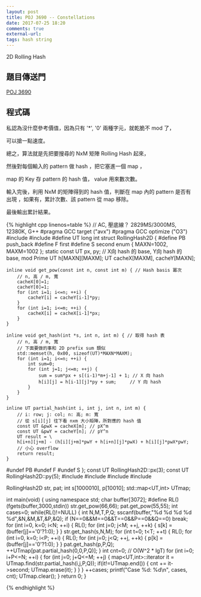```yaml
---
layout: post
title: POJ 3690 -- Constellations
date: 2017-07-25 18:20
comments: true
external-url:
tags: hash string
---
```


2D Rolling Hash 

## 題目傳送門

[POJ 3690](http://poj.org/problem?id=3690)

## 程式碼

私認為沒什麼參考價值，因為只有 '*', '0' 兩種字元，就乾脆不 mod 了，

可以搶一點速度。

總之，算法就是先把要搜尋的 NxM 矩陣 Rolling Hash 起來，

然後對每個輸入的 pattern 做 hash ，把它塞進一個 map ，

map 的 Key 存 pattern 的 hash 值， value 用來數次數。

輸入完後，利用 NxM 的矩陣得到的 hash 值，判斷在 map 內的 pattern 是否有出現
，如果有，累計次數、該 pattern 從 map 移除。

最後輸出累計結果。

{% highlight cpp linenos=table %}
// AC, 壓底線？ 2829MS/3000MS, 12380K, G++
#pragma GCC target ("avx")
#pragma GCC optimize ("O3")
#include <cstring>
#include <functional>
#define UT long int
struct RollingHash2D {
#define PB push_back
#define F first
#define S second
    enum { MAXN=1002, MAXM=1002 };
    static const UT px, py; // X向 hash 的 base, Y向 hash 的 base, mod Prime
    UT h[MAXN][MAXM];
    UT cacheX[MAXM], cacheY[MAXN];

    inline void get_pow(const int n, const int m) { // Hash basis 冪次
        // n, 高 / m, 寬
        cacheX[0]=1;
        cacheY[0]=1;
        for (int i=1; i<=n; ++i) {
            cacheY[i] = cacheY[i-1]*py;
        }
        for (int i=1; i<=m; ++i) {
            cacheX[i] = cacheX[i-1]*px;
        }
    }

    inline void get_hash(int *s, int n, int m) { // 取得 hash 表
        // n, 高 / m, 寬
        // 下面要做的事和 2D prefix sum 類似
        std::memset(h, 0x00, sizeof(UT)*MAXN*MAXM);
        for (int i=1; i<=n; ++i) {
            int sum=0;
            for (int j=1; j<=m; ++j) {
                sum = sum*px + s[(i-1)*m+j-1] + 1; // X 向 hash
                h[i][j] = h[i-1][j]*py + sum;     // Y 向 hash
            }
        }
    }

    inline UT partial_hash(int i, int j, int n, int m) {
        // i: row; j: col; n: 高; m: 寬
        // 從 s[i][j] 往下看 nxm 大小矩陣，所對應的 hash 值
        const UT &pwX = cacheX[m]; // pX^m
        const UT &pwY = cacheY[n]; // pY^n
        UT result = \
        h[i+n][j+m] - (h[i][j+m]*pwY + h[i+n][j]*pwX) + h[i][j]*pwX*pwY;
        // 小心 overflow
        return result;
    }
#undef PB
#undef F
#undef S
};
const UT RollingHash2D::px(3);
const UT RollingHash2D::py(5);
#include <cstdio>
#include <cstdlib>
#include <cstring>
#include <map>

RollingHash2D str, pat;
int s[1000010], p[10010];
std::map<UT,int> UTmap;

int main(void) {
    using namespace std;
    char buffer[3072];
#define RL() (fgets(buffer,3000,stdin))
    str.get_pow(66,66);
    pat.get_pow(55,55);
    int cases=0;
    while(RL()!=NULL) {
        int N,M,T,P,Q;
        sscanf(buffer,"%d %d %d %d %d",&N,&M,&T,&P,&Q);
        if (N==0&&M==0&&T==0&&P==0&&Q==0) break;
        for (int i=0, k=0; i<N; ++i) {
            RL();
            for (int j=0; j<M; ++j, ++k) {
                s[k] = (buffer[j]=='0'?1:0);
            }
        }
        str.get_hash(s,N,M);
        for (int t=0; t<T; ++t) {
            RL();
            for (int i=0, k=0; i<P; ++i) {
                RL();
                for (int j=0; j<Q; ++j, ++k) {
                    p[k] = (buffer[j]=='0'?1:0);
                }
            }
            pat.get_hash(p,P,Q);
            ++UTmap[pat.partial_hash(0,0,P,Q)];
        }
        int cnt=0;
        // O(W^2 * lgT)
        for (int i=0; i+P<=N; ++i) {
            for (int j=0; j+Q<=M; ++j) {
                map<UT,int>::iterator it = \
                    UTmap.find(str.partial_hash(i,j,P,Q));
                if(it!=UTmap.end()) {
                    cnt += it->second;
                    UTmap.erase(it);
                }
            }
        }
        ++cases;
        printf("Case %d: %d\n", cases, cnt);
        UTmap.clear();
    }
    return 0;
}

{% endhighlight %}
